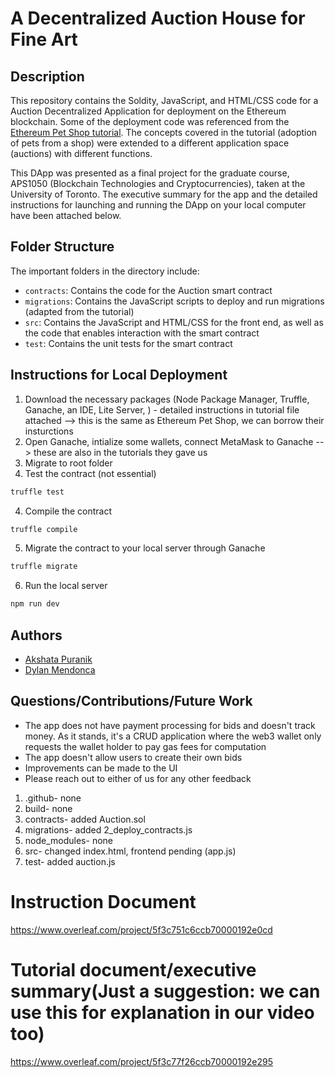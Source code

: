 # A Decentralized Auction House for Fine Art 
## Description
This repository contains the Soldity, JavaScript, and HTML/CSS code for a Auction Decentralized Application for deployment on the Ethereum blockchain. Some of the deployment code was referenced from the [Ethereum Pet Shop tutorial](https://www.trufflesuite.com/tutorials/pet-shop). The concepts covered in the tutorial (adoption of pets from a shop) were extended to a different application space (auctions) with different functions.

This DApp was presented as a final project for the graduate course, APS1050 (Blockchain Technologies and Cryptocurrencies), taken at the University of Toronto. The executive summary for the app and the detailed instructions for launching and running the DApp on your local computer have been attached below.

## Folder Structure
The important folders in the directory include:
- `contracts`: Contains the code for the Auction smart contract
- `migrations`: Contains the JavaScript scripts to deploy and run migrations (adapted from the tutorial)
- `src`: Contains the JavaScript and HTML/CSS for the front end, as well as the code that enables interaction with the smart contract
- `test`: Contains the unit tests for the smart contract

## Instructions for Local Deployment
1. Download the necessary packages (Node Package Manager, Truffle, Ganache, an IDE, Lite Server, ) - detailed instructions in tutorial file attached --> this is the same as Ethereum Pet Shop, we can borrow their insturctions
2. Open Ganache, intialize some wallets, connect MetaMask to Ganache --> these are also in the tutorials they gave us
4. Migrate to root folder
3. Test the contract (not essential)
```bash
truffle test
```
4. Compile the contract
```bash
truffle compile
```
5. Migrate the contract to your local server through Ganache
```bash
truffle migrate
```
6. Run the local server
```bash
npm run dev
```

## Authors
- [Akshata Puranik](https://github.com/AkshataPuranik123)
- [Dylan Mendonca](https://github.com/mdylan2)

## Questions/Contributions/Future Work
- The app does not have payment processing for bids and doesn't track money. As it stands, it's a CRUD application where the web3 wallet only requests the wallet holder to pay gas fees for computation
- The app doesn't allow users to create their own bids
- Improvements can be made to the UI
- Please reach out to either of us for any other feedback


1. .github- none
2. build- none
3. contracts- added Auction.sol
4. migrations- added 2_deploy_contracts.js
5. node_modules- none
6. src- changed index.html, frontend pending (app.js)
7. test- added auction.js

# Instruction Document
https://www.overleaf.com/project/5f3c751c6ccb70000192e0cd
# Tutorial document/executive summary(Just a suggestion: we can use this for explanation in our video too)
https://www.overleaf.com/project/5f3c77f26ccb70000192e295
